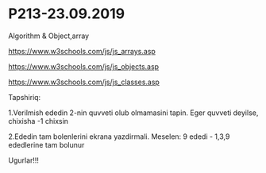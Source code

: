 # P213-23.09.2019

Algorithm & Object,array

https://www.w3schools.com/js/js_arrays.asp

https://www.w3schools.com/js/js_objects.asp

https://www.w3schools.com/js/js_classes.asp


Tapshiriq:

1.Verilmish ededin 2-nin quvveti olub olmamasini tapin. Eger quvveti deyilse, chixisha -1 chixsin 

2.Ededin tam bolenlerini ekrana yazdirmali. Meselen: 9 ededi - 1,3,9 ededlerine tam bolunur

Ugurlar!!!
